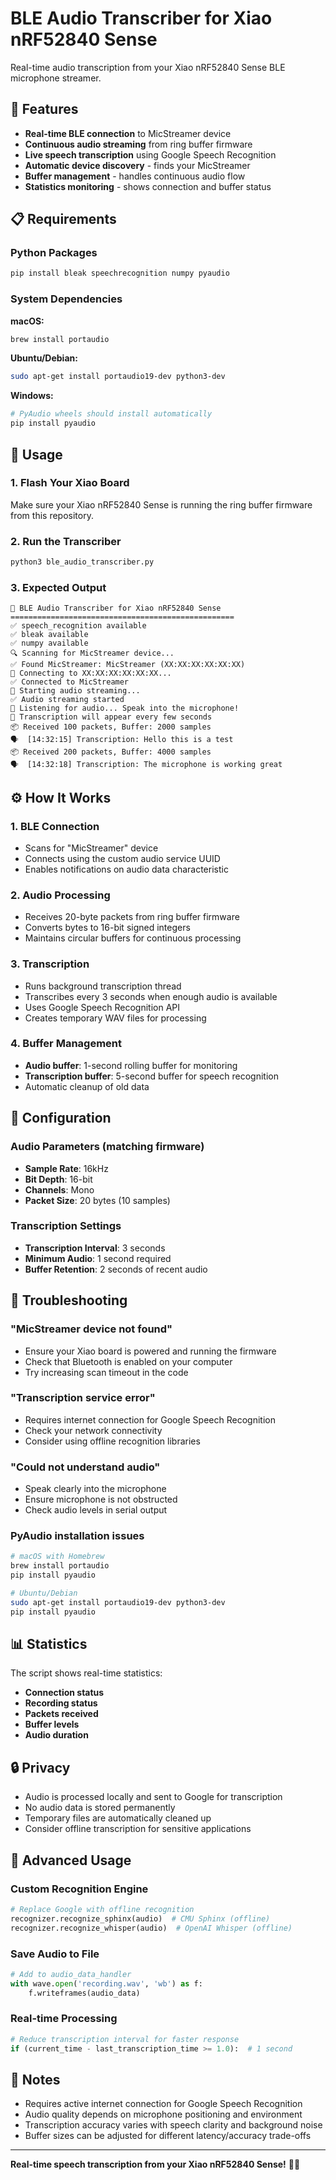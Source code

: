 # BLE Audio Transcriber for Xiao nRF52840 Sense

Real-time audio transcription from your Xiao nRF52840 Sense BLE microphone streamer.

## 🎤 Features

- **Real-time BLE connection** to MicStreamer device
- **Continuous audio streaming** from ring buffer firmware
- **Live speech transcription** using Google Speech Recognition
- **Automatic device discovery** - finds your MicStreamer
- **Buffer management** - handles continuous audio flow
- **Statistics monitoring** - shows connection and buffer status

## 📋 Requirements

### Python Packages
```bash
pip install bleak speechrecognition numpy pyaudio
```

### System Dependencies

**macOS:**
```bash
brew install portaudio
```

**Ubuntu/Debian:**
```bash
sudo apt-get install portaudio19-dev python3-dev
```

**Windows:**
```bash
# PyAudio wheels should install automatically
pip install pyaudio
```

## 🚀 Usage

### 1. Flash Your Xiao Board
Make sure your Xiao nRF52840 Sense is running the ring buffer firmware from this repository.

### 2. Run the Transcriber
```bash
python3 ble_audio_transcriber.py
```

### 3. Expected Output
```
🎤 BLE Audio Transcriber for Xiao nRF52840 Sense
==================================================
✅ speech_recognition available
✅ bleak available  
✅ numpy available
🔍 Scanning for MicStreamer device...
✅ Found MicStreamer: MicStreamer (XX:XX:XX:XX:XX:XX)
🔗 Connecting to XX:XX:XX:XX:XX:XX...
✅ Connected to MicStreamer
🎵 Starting audio streaming...
✅ Audio streaming started
🎤 Listening for audio... Speak into the microphone!
📝 Transcription will appear every few seconds
📦 Received 100 packets, Buffer: 2000 samples
🗣️  [14:32:15] Transcription: Hello this is a test
📦 Received 200 packets, Buffer: 4000 samples
🗣️  [14:32:18] Transcription: The microphone is working great
```

## ⚙️ How It Works

### 1. **BLE Connection**
- Scans for "MicStreamer" device
- Connects using the custom audio service UUID
- Enables notifications on audio data characteristic

### 2. **Audio Processing**
- Receives 20-byte packets from ring buffer firmware
- Converts bytes to 16-bit signed integers
- Maintains circular buffers for continuous processing

### 3. **Transcription**
- Runs background transcription thread
- Transcribes every 3 seconds when enough audio is available
- Uses Google Speech Recognition API
- Creates temporary WAV files for processing

### 4. **Buffer Management**
- **Audio buffer**: 1-second rolling buffer for monitoring
- **Transcription buffer**: 5-second buffer for speech recognition
- Automatic cleanup of old data

## 🔧 Configuration

### Audio Parameters (matching firmware)
- **Sample Rate**: 16kHz
- **Bit Depth**: 16-bit
- **Channels**: Mono
- **Packet Size**: 20 bytes (10 samples)

### Transcription Settings
- **Transcription Interval**: 3 seconds
- **Minimum Audio**: 1 second required
- **Buffer Retention**: 2 seconds of recent audio

## 🐛 Troubleshooting

### "MicStreamer device not found"
- Ensure your Xiao board is powered and running the firmware
- Check that Bluetooth is enabled on your computer
- Try increasing scan timeout in the code

### "Transcription service error"
- Requires internet connection for Google Speech Recognition
- Check your network connectivity
- Consider using offline recognition libraries

### "Could not understand audio"
- Speak clearly into the microphone
- Ensure microphone is not obstructed
- Check audio levels in serial output

### PyAudio installation issues
```bash
# macOS with Homebrew
brew install portaudio
pip install pyaudio

# Ubuntu/Debian
sudo apt-get install portaudio19-dev python3-dev
pip install pyaudio
```

## 📊 Statistics

The script shows real-time statistics:
- **Connection status**
- **Recording status** 
- **Packets received**
- **Buffer levels**
- **Audio duration**

## 🔒 Privacy

- Audio is processed locally and sent to Google for transcription
- No audio data is stored permanently
- Temporary files are automatically cleaned up
- Consider offline transcription for sensitive applications

## 🚀 Advanced Usage

### Custom Recognition Engine
```python
# Replace Google with offline recognition
recognizer.recognize_sphinx(audio)  # CMU Sphinx (offline)
recognizer.recognize_whisper(audio)  # OpenAI Whisper (offline)
```

### Save Audio to File
```python
# Add to audio_data_handler
with wave.open('recording.wav', 'wb') as f:
    f.writeframes(audio_data)
```

### Real-time Processing
```python
# Reduce transcription interval for faster response
if (current_time - last_transcription_time >= 1.0):  # 1 second
```

## 📝 Notes

- Requires active internet connection for Google Speech Recognition
- Audio quality depends on microphone positioning and environment
- Transcription accuracy varies with speech clarity and background noise
- Buffer sizes can be adjusted for different latency/accuracy trade-offs

---

**Real-time speech transcription from your Xiao nRF52840 Sense!** 🎤📝
